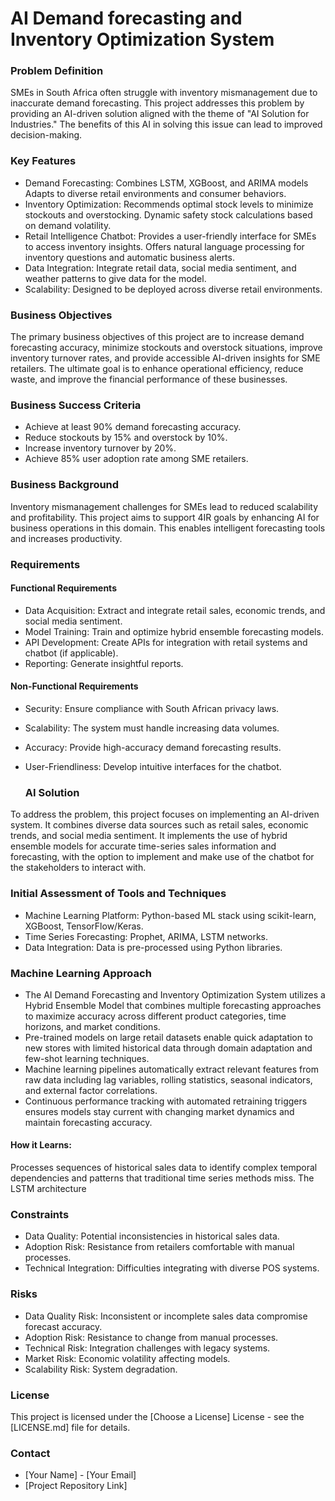 <h1>AI Demand forecasting and Inventory Optimization System</h1>

<h3>Problem Definition</h3>

SMEs in South Africa often struggle with inventory mismanagement due to inaccurate demand forecasting. This project addresses this problem by providing an AI-driven solution aligned with the theme of "AI Solution for Industries." The benefits of this AI in solving this issue can lead to improved decision-making.


<h3>Key Features</h3>

- Demand Forecasting: Combines LSTM, XGBoost, and ARIMA models
                      Adapts to diverse retail environments and consumer behaviors.
- Inventory Optimization: Recommends optimal stock levels to minimize stockouts and overstocking.
                          Dynamic safety stock calculations based on demand volatility.
- Retail Intelligence Chatbot: Provides a user-friendly interface for SMEs to access inventory insights.
                               Offers natural language processing for inventory questions and automatic business alerts.
- Data Integration: Integrate retail data, social media sentiment, and weather patterns to give data for the model.
- Scalability:  Designed to be deployed across diverse retail environments.


<h3>Business Objectives</h3>

The primary business objectives of this project are to increase demand forecasting accuracy, minimize stockouts and overstock situations, improve inventory turnover rates, and provide accessible AI-driven insights for SME retailers. The ultimate goal is to enhance operational efficiency, reduce waste, and improve the financial performance of these businesses.

<h3>Business Success Criteria</h3>

- Achieve at least 90% demand forecasting accuracy.
- Reduce stockouts by 15% and overstock by 10%.
- Increase inventory turnover by 20%.
- Achieve 85% user adoption rate among SME retailers.


<h3>Business Background</h3>

Inventory mismanagement challenges for SMEs lead to reduced scalability and profitability. This project aims to support 4IR goals by enhancing AI for business operations in this domain. This enables intelligent forecasting tools and increases productivity.


<h3>Requirements</h3>

 <h4>Functional Requirements</h4>
 
- Data Acquisition: Extract and integrate retail sales, economic trends, and social media sentiment.
- Model Training: Train and optimize hybrid ensemble forecasting models.
- API Development: Create APIs for integration with retail systems and chatbot (if applicable).
- Reporting: Generate insightful reports.

<h4>Non-Functional Requirements</h4>

- Security: Ensure compliance with South African privacy laws.
- Scalability: The system must handle increasing data volumes.
- Accuracy: Provide high-accuracy demand forecasting results.
- User-Friendliness: Develop intuitive interfaces for the chatbot.


  <h3>AI Solution</h3>

To address the problem, this project focuses on implementing an AI-driven system. It combines diverse data sources such as retail sales, economic trends, and social media sentiment. It implements the use of hybrid ensemble models for accurate time-series sales information and forecasting, with the option to implement and make use of the chatbot for the stakeholders to interact with.


<h3>Initial Assessment of Tools and Techniques</h3>

- Machine Learning Platform: Python-based ML stack using scikit-learn, XGBoost, TensorFlow/Keras.
- Time Series Forecasting: Prophet, ARIMA, LSTM networks.
- Data Integration: Data is pre-processed using Python libraries.


<h3>Machine Learning Approach</h3>

*   The AI Demand Forecasting and Inventory Optimization System utilizes a Hybrid Ensemble Model that combines multiple forecasting approaches to maximize accuracy across different product categories, time horizons, and market conditions.
*   Pre-trained models on large retail datasets enable quick adaptation to new stores with limited historical data through domain adaptation and few-shot learning techniques.
*   Machine learning pipelines automatically extract relevant features from raw data including lag variables, rolling statistics, seasonal indicators, and external factor correlations.
*   Continuous performance tracking with automated retraining triggers ensures models stay current with changing market dynamics and maintain forecasting accuracy.

<h4>How it Learns:</h4>
   Processes sequences of historical sales data to
   identify complex temporal dependencies and patterns that
   traditional time series methods miss. The LSTM architecture


 <h3>Constraints</h3>

- Data Quality: Potential inconsistencies in historical sales data.
- Adoption Risk: Resistance from retailers comfortable with manual processes.
- Technical Integration: Difficulties integrating with diverse POS systems.


<h3>Risks</h3>

- Data Quality Risk: Inconsistent or incomplete sales data compromise forecast accuracy.
- Adoption Risk: Resistance to change from manual processes.
- Technical Risk: Integration challenges with legacy systems.
- Market Risk: Economic volatility affecting models.
- Scalability Risk: System degradation.


<h3>License</h3>

This project is licensed under the [Choose a License] License - see the [LICENSE.md] file for details.


<h3>Contact</h3>

- [Your Name] - [Your Email]
- [Project Repository Link]
